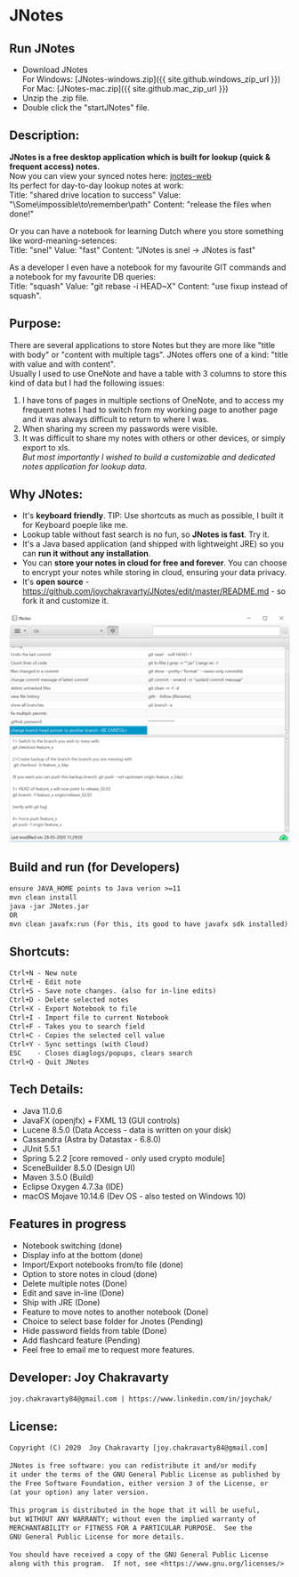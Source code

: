 # JNotes

## Run JNotes
  - Download JNotes  
     For Windows: [JNotes-windows.zip]({{ site.github.windows_zip_url }})  
     For Mac: [JNotes-mac.zip]({{ site.github.mac_zip_url }})  
  - Unzip the .zip file.
  - Double click the "startJNotes" file.  

## Description:
  **JNotes is a free desktop application which is built for lookup (quick & frequent access) notes.**  
  Now you can view your synced notes here: [jnotes-web](https://jnotes-web.herokuapp.com/)  
  Its perfect for day-to-day lookup notes at work:  
  Title: "shared drive location to success"  Value: "\\Some\impossible\to\remember\path" Content: "release the files when done!" 
    
  Or you can have a notebook for learning Dutch where you store something like word-meaning-setences:  
  Title: "snel"  Value: "fast"  Content: "JNotes is snel -> JNotes is fast"  
    
  As a developer I even have a notebook for my favourite GIT commands and a notebook for my favourite DB queries:  
  Title: "squash"  Value: "git rebase -i HEAD~X"  Content: "use fixup instead of squash". 

## Purpose:
  There are several applications to store Notes but they are more like "title with body" or "content with multiple tags". JNotes offers one of a kind: "title with value and with content".  
  Usually I used to use OneNote and have a table with 3 columns to store this kind of data but I had the following issues:
  1. I have tons of pages in multiple sections of OneNote, and to access my frequent notes I had to switch from my working page to another page and it was always difficult to return to where I was.           
  2. When sharing my screen my passwords were visible.  
  3. It was difficult to share my notes with others or other devices, or simply export to xls.  
  *But most importantly I wished to build a customizable and dedicated notes application for lookup data.*  
  
## Why JNotes:
  - It's **keyboard friendly**. TIP: Use shortcuts as much as possible, I built it for Keyboard poeple like me. 
  - Lookup table without fast search is no fun, so **JNotes is fast**. Try it.  
  - It's a Java based application (and shipped with lightweight JRE) so you can **run it without any installation**.  
  - You can **store your notes in cloud for free and forever**. You can choose to encrypt your notes while storing in cloud, ensuring your data privacy.      
  - It's **open source** - https://github.com/joychakravarty/JNotes/edit/master/README.md - so fork it and customize it.  

![JNotes Windows](https://github.com/joychakravarty/JNotes/blob/master/WindowsExample.PNG?raw=true)

## Build and run (for Developers)
    ensure JAVA_HOME points to Java verion >=11
    mvn clean install  
    java -jar JNotes.jar   
    OR  
    mvn clean javafx:run (For this, its good to have javafx sdk installed)
     
## Shortcuts: 
    Ctrl+N - New note  
    Ctrl+E - Edit note  
    Ctrl+S - Save note changes. (also for in-line edits)  
    Ctrl+D - Delete selected notes  
    Ctrl+X - Export Notebook to file  
    Ctrl+I - Import file to current Notebook  
    Ctrl+F - Takes you to search field  
    Ctrl+C - Copies the selected cell value  
    Ctrl+Y - Sync settings (with Cloud)  
    ESC    - Closes diaglogs/popups, clears search  
    Ctrl+Q - Quit JNotes  
  
## Tech Details:
  - Java 11.0.6  
  - JavaFX (openjfx) + FXML 13 (GUI controls)  
  - Lucene 8.5.0 (Data Access - data is written on your disk)  
  - Cassandra (Astra by Datastax - 6.8.0)  
  - JUnit 5.5.1  
  - Spring 5.2.2 [core removed - only used crypto module]
  - SceneBuilder 8.5.0 (Design UI)  
  - Maven 3.5.0 (Build)  
  - Eclipse Oxygen 4.7.3a (IDE)  
  - macOS Mojave 10.14.6 (Dev OS - also tested on Windows 10)  
  
## Features in progress
  - Notebook switching (done)  
  - Display info at the bottom (done)
  - Import/Export notebooks from/to file  (done)
  - Option to store notes in cloud (done)  
  - Delete multiple notes (Done)
  - Edit and save in-line (Done)  
  - Ship with JRE (Done)  
  - Feature to move notes to another notebook (Done)  
  - Choice to select base folder for Jnotes (Pending)  
  - Hide password fields from table (Done)  
  - Add flashcard feature (Pending)  
  - Feel free to email me to request more features.
  
## Developer: Joy Chakravarty  
    joy.chakravarty84@gmail.com | https://www.linkedin.com/in/joychak/ 
 
## License:
    Copyright (C) 2020  Joy Chakravarty [joy.chakravarty84@gmail.com]  

    JNotes is free software: you can redistribute it and/or modify
    it under the terms of the GNU General Public License as published by
    the Free Software Foundation, either version 3 of the License, or
    (at your option) any later version.  

    This program is distributed in the hope that it will be useful,
    but WITHOUT ANY WARRANTY; without even the implied warranty of
    MERCHANTABILITY or FITNESS FOR A PARTICULAR PURPOSE.  See the
    GNU General Public License for more details.  

    You should have received a copy of the GNU General Public License
    along with this program.  If not, see <https://www.gnu.org/licenses/>  
